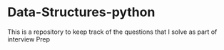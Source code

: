 # Data-Structures-python

This is a repository to keep track of the questions that I solve as part of interview Prep
